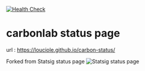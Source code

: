 [![Health Check](../../actions/workflows/health-check.yml/badge.svg)](../../actions/workflows/health-check.yml)

# carbonlab status page 

url : https://louciole.github.io/carbon-status/

Forked from Statsig status page 
![Statsig status page](https://user-images.githubusercontent.com/74588208/146078161-778fcb99-4a59-4e39-9fc0-abef18d5ac52.png)
